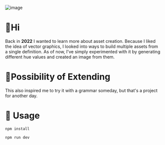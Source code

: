 ![image](https://github.com/HafiTheCat/SVG-gen/assets/58081895/5f5fb6e5-02d8-4026-89d1-7cbeeef4a3f0)
# 👋Hi 
Back in **2022** I wanted to learn more about asset creation. Because I liked the idea of vector graphics, I looked into ways to build multiple assets from a single definition.
As of now, I've simply experimented with it by generating different hue values and created an image from them.

# 🔌Possibility of Extending
This also inspired me to try it with a grammar someday, but that's a project for another day.

# 📔 Usage
`npm install`

`npm run dev`

